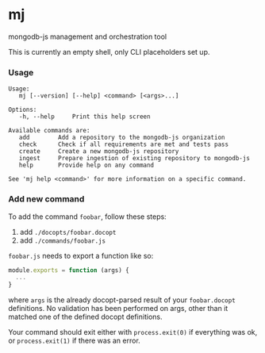 # mj
mongodb-js management and orchestration tool

This is currently an empty shell, only CLI placeholders set up. 

### Usage

```
Usage:
   mj [--version] [--help] <command> [<args>...]

Options:
   -h, --help     Print this help screen

Available commands are:
   add        Add a repository to the mongodb-js organization
   check      Check if all requirements are met and tests pass
   create     Create a new mongodb-js repository
   ingest     Prepare ingestion of existing repository to mongodb-js
   help       Provide help on any command

See 'mj help <command>' for more information on a specific command.
```


### Add new command

To add the command `foobar`, follow these steps:

1. add `./docopts/foobar.docopt`
2. add `./commands/foobar.js`

`foobar.js` needs to export a function like so: 

```js
module.exports = function (args) {
  ...
}
```

where `args` is the already docopt-parsed result of your `foobar.docopt` definitions. No validation has been performed on args, other than it matched one of the defined docopt definitions.

Your command should exit either with `process.exit(0)` if everything was ok, or `process.exit(1)` if there was an error. 


